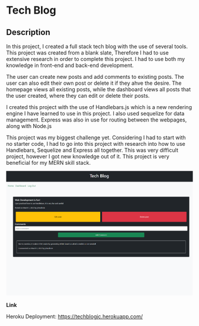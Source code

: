 # Tech Blog

## Description

In this project, I created a full stack tech blog with the use of several tools. This project was created from a blank slate, Therefore I had to use extensive research in order to complete this project. I had to use both my knowledge in front-end and back-end development.

The user can create new posts and add comments to existing posts. The user can also edit their own post or delete it if they ahve the desire. The homepage views all existing posts, while the dashboard views all posts that the user created, where they can edit or delete their posts.

I created this project with the use of Handlebars.js which is a new rendering engine I have learned to use in this project. I also used sequelize for data management. Express was also in use for routing between the webpages, along with Node.js

This project was my biggest challenge yet. Considering I had to start with no starter code, I had to go into this project with research into how to use Handlebars, Sequelize and Express all together. This was very difficult project, however I got new knowledge out of it. This project is very beneficial for my MERN skill stack.

![](./screenshot.png)

**Link**

Heroku Deployment: https://techblogjc.herokuapp.com/